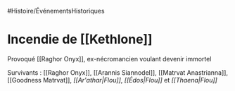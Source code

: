 #Histoire/ÉvénementsHistoriques 

# Incendie de [[Kethlone]]

Provoqué [[Raghor Onyx]], ex-nécromancien voulant devenir immortel

Survivants : [[Raghor Onyx]], [[Arannis Siannodel]], [[Matrvat Anastrianna]], [[Goodness Matrvat]], *[[Ar'athar|Flou]]*, *[[Édos|Flou]]* et *[[Thaena|Flou]]*
